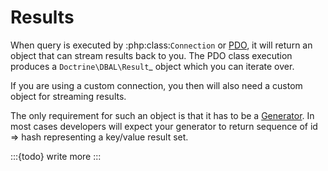 # Results

When query is executed by :php:class:`Connection` or
[PDO](http://php.net/manual/en/pdo.query.php), it will return an object that
can stream results back to you. The PDO class execution produces a
`Doctrine\DBAL\Result`_ object which
you can iterate over.

If you are using a custom connection, you then will also need a custom object
for streaming results.

The only requirement for such an object is that it has to be a
[Generator](http://php.net/manual/en/language.generators.syntax.php).
In most cases developers will expect your generator to return sequence
of id => hash representing a key/value result set.


:::{todo}
write more
:::
